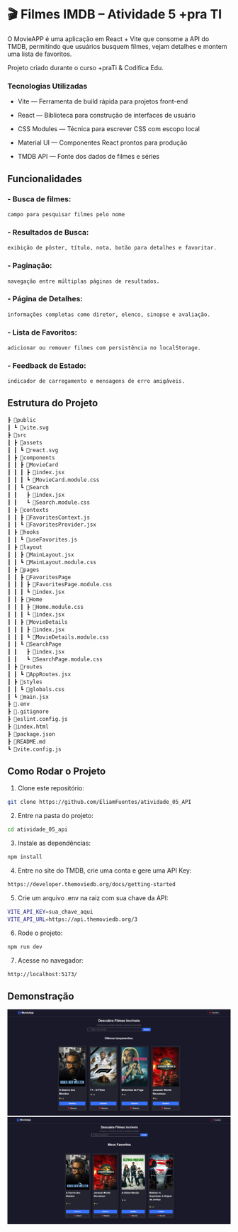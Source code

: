# 🎬 Filmes IMDB – Atividade 5 +pra TI

O MovieAPP é uma aplicação em React + Vite que consome a API do TMDB, permitindo que usuários busquem filmes, vejam detalhes e montem uma lista de favoritos.

Projeto criado durante o curso +praTi & Codifica Edu.

### Tecnologias Utilizadas

- Vite — Ferramenta de build rápida para projetos front-end

- React — Biblioteca para construção de interfaces de usuário

- CSS Modules — Técnica para escrever CSS com escopo local

- Material UI — Componentes React prontos para produção

- TMDB API — Fonte dos dados de filmes e séries

## Funcionalidades

### - Busca de filmes: 
    campo para pesquisar filmes pelo nome

### - Resultados de Busca: 
    exibição de pôster, título, nota, botão para detalhes e favoritar.

### - Paginação: 
    navegação entre múltiplas páginas de resultados.

### - Página de Detalhes: 
    informações completas como diretor, elenco, sinopse e avaliação.

### - Lista de Favoritos: 
    adicionar ou remover filmes com persistência no localStorage.

### - Feedback de Estado: 
    indicador de carregamento e mensagens de erro amigáveis.

## Estrutura do Projeto

```bash
┣ 📂public
┃ ┗ 📜vite.svg
┣ 📂src
┃ ┣ 📂assets
┃ ┃ ┗ 📜react.svg
┃ ┣ 📂components
┃ ┃ ┣ 📂MovieCard
┃ ┃ ┃ ┣ 📜index.jsx
┃ ┃ ┃ ┗ 📜MovieCard.module.css
┃ ┃ ┗ 📂Search
┃ ┃   ┣ 📜index.jsx
┃ ┃   ┗ 📜Search.module.css
┃ ┣ 📂contexts
┃ ┃ ┣ 📜FavoritesContext.js
┃ ┃ ┗ 📜FavoritesProvider.jsx
┃ ┣ 📂hooks
┃ ┃ ┗ 📜useFavorites.js
┃ ┣ 📂layout
┃ ┃ ┣ 📜MainLayout.jsx
┃ ┃ ┗ 📜MainLayout.module.css
┃ ┣ 📂pages
┃ ┃ ┣ 📂FavoritesPage
┃ ┃ ┃ ┣ 📜FavoritesPage.module.css
┃ ┃ ┃ ┗ 📜index.jsx
┃ ┃ ┣ 📂Home
┃ ┃ ┃ ┣ 📜Home.module.css
┃ ┃ ┃ ┗ 📜index.jsx
┃ ┃ ┣ 📂MovieDetails
┃ ┃ ┃ ┣ 📜index.jsx
┃ ┃ ┃ ┗ 📜MovieDetails.module.css
┃ ┃ ┗ 📂SearchPage
┃ ┃   ┣ 📜index.jsx
┃ ┃   ┗ 📜SearchPage.module.css
┃ ┣ 📂routes
┃ ┃ ┗ 📜AppRoutes.jsx
┃ ┣ 📂styles
┃ ┃ ┗ 📜globals.css
┃ ┗ 📜main.jsx
┣ 📜.env
┣ 📜.gitignore
┣ 📜eslint.config.js
┣ 📜index.html
┣ 📜package.json
┣ 📜README.md
┗ 📜vite.config.js
```
## Como Rodar o Projeto

1. Clone este repositório:
```bash
git clone https://github.com/EliamFuentes/atividade_05_API
```
2. Entre na pasta do projeto:
```bash
cd atividade_05_api
```
3. Instale as dependências:
```bash
npm install
```
4. Entre no site do TMDB, crie uma conta e gere uma API Key:
```bash
https://developer.themoviedb.org/docs/getting-started
```
5. Crie um arquivo .env na raiz com sua chave da API:
```bash
VITE_API_KEY=sua_chave_aqui
VITE_API_URL=https://api.themoviedb.org/3
```
6. Rode o projeto:
```bash
npm run dev
```
7. Acesse no navegador:
```bash
http://localhost:5173/
```
## Demonstração

![Demonstração](./src/assets/Demo_01.PNG)
![Demonstração](./src/assets/Demo_02.PNG)